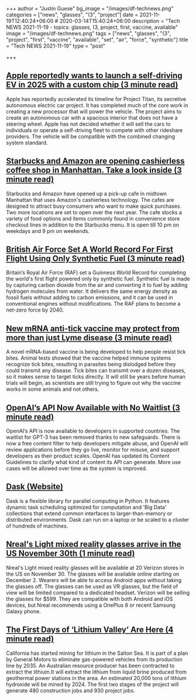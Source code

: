 +++
author = "Justin Guese"
bg_image = "/images/df-technews.png"
categories = ["news", "glasses", "(3", "project"]
date = 2021-11-19T12:40:24+06:00 # 2020-03-14T15:40:24+06:00
description = "Tech NEWS 2021-11-19 - topics: glasses, (3, project, first, vaccine, available"
image = "/images/df-technews.png"
tags = ["news", "glasses", "(3", "project", "first", "vaccine", "available", "set", "air", "force", "synthetic"]
title = "Tech NEWS 2021-11-19"
type = "post"

+++

## [Apple reportedly wants to launch a self-driving EV in 2025 with a custom chip (3 minute read)](https://www.theverge.com/2021/11/18/22789615/apple-self-driving-car-project-titan-custom-processor-ev)

Apple has reportedly accelerated its timeline for Project Titan, its secretive autonomous electric car project. It has completed much of the core work in creating a new processor that will power the vehicle. The project aims to create an autonomous car with a spacious interior that does not have a steering wheel. Apple has not decided whether it will sell the cars to individuals or operate a self-driving fleet to compete with other rideshare providers. The vehicle will be compatible with the combined changing system standard.

## [Starbucks and Amazon are opening cashierless coffee shop in Manhattan. Take a look inside (3 minute read)](https://www.cnbc.com/2021/11/18/starbucks-opens-pickup-store-with-amazon-go-technology-in-manhattan.html)

Starbucks and Amazon have opened up a pick-up cafe in midtown Manhattan that uses Amazon's cashierless technology. The cafes are designed to attract busy consumers who want to make quick purchases. Two more locations are set to open over the next year. The cafe stocks a variety of food options and items commonly found in convenience store checkout lines in addition to the Starbucks menu. It is open till 10 pm on weekdays and 9 pm on weekends.

## [British Air Force Set A World Record For First Flight Using Only Synthetic Fuel (3 minute read)](https://interestingengineering.com/british-air-force-set-a-world-record-for-first-flight-using-only-synthetic-fuel)

Britain’s Royal Air Force (RAF) set a Guinness World Record for completing the world's first flight powered only by synthetic fuel. Synthetic fuel is made by capturing carbon dioxide from the air and converting it to fuel by adding hydrogen molecules from water. It delivers the same energy density as fossil fuels without adding to carbon emissions, and it can be used in conventional engines without modifications. The RAF plans to become a net-zero force by 2040.

## [New mRNA anti-tick vaccine may protect from more than just Lyme disease (3 minute read)](https://newatlas.com/science/mrna-tick-vaccine-lyme-disease-yale/)

A novel mRNA-based vaccine is being developed to help people resist tick bites. Animal tests showed that the vaccine helped immune systems recognize tick bites, resulting in parasites being dislodged before they could transmit any disease. Tick bites can transmit over a dozen diseases, so it makes sense to target ticks directly. It will still be years before human trials will begin, as scientists are still trying to figure out why the vaccine works in some animals and not others.

## [OpenAI’s API Now Available with No Waitlist (3 minute read)](https://openai.com/blog/api-no-waitlist/)

OpenAI’s API is now available to developers in supported countries. The waitlist for GPT-3 has been removed thanks to new safeguards. There is now a free content filter to help developers mitigate abuse, and OpenAI will review applications before they go live, monitor for misuse, and support developers as their product scales. OpenAI has updated its Content Guidelines to clarify what kind of content its API can generate. More use cases will be allowed over time as the system is improved.

## [Dask (Website)](https://dask.org//1/0100017d37e3d108-dfc7a714-cc30-42e7-9f4a-96221fbdd80b-000000/uQb1oovg-9Wz8zAMn46BVuHW39Q5UWaAatpz80EVMKU=224)

Dask is a flexible library for parallel computing in Python. It features dynamic task scheduling optimized for computation and 'Big Data' collections that extend common interfaces to larger-than-memory or distributed environments. Dask can run on a laptop or be scaled to a cluster of hundreds of machines.

## [Nreal's Light mixed reality glasses arrive in the US November 30th (1 minute read)](https://www.engadget.com/nreal-light-mixed-reality-glasses-us-verizon-140017764.html)

Nreal's Light mixed reality glasses will be available at 20 Verizon stores in the US on November 30. The glasses will be available online starting on December 2. Wearers will be able to access Android apps without taking the glasses off. The glasses can be used as VR glasses, but the field of view will be limited compared to a dedicated headset. Verizon will be selling the glasses for $599. They are compatible with both Android and iOS devices, but Nreal recommends using a OnePlus 8 or recent Samsung Galaxy phone.

## [The First Days of ‘Lithium Valley’ Are Here (4 minute read)](https://www.vice.com/en/article/xgdxy3/the-first-days-of-lithium-valley-are-here)

California has started mining for lithium in the Salton Sea. It is part of a plan by General Motors to eliminate gas-powered vehicles from its production line by 2035. An Australian resource producer has been contracted to extract the lithium.It will extract the lithium from liquid brine produced from geothermal power stations in the area. An estimated 20,000 tons of lithium hydroxide will be mined by 2024. The first two stages of the project will generate 480 construction jobs and 930 project jobs.

